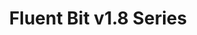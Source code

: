 ---
title: 'Fluent Bit v1.8 Series'
description: "[Fluent Bit v1.8](https://github.com/fluent/fluent-bit/tree/1.8) is the new **stable branch** for production usage. Based on bug reports or specific minor feature requests, we do quick releases upon demand. Below is a list of the notes for each version."
permalink: '/documentation/v1.8/'
latestVer: true
releaseNotes:
  heading: "Release Notes v1.8.3"
  version: "v1.8.3"
  text: "Fluent Bit is a Fast and Lightweight Data Processor and Forwarder for Linux, BSD and OSX. We are proud to announce the availability of Fluent Bit v1.8.3. <br>
  For people upgrading from previous versions you must read the Upgrading Notes section of our documentation:
  https://docs.fluentbit.io/manual/installation/upgrade_notes"
---